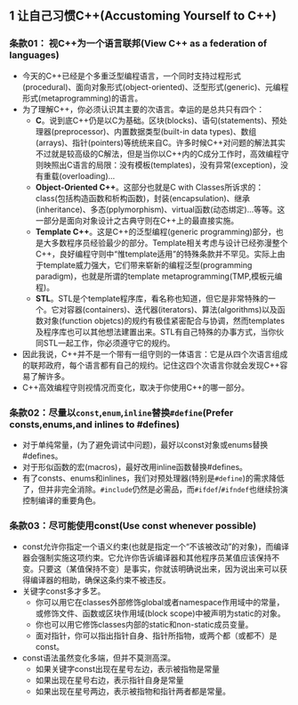 ## 1 让自己习惯C++(Accustoming Yourself to C++)
### 条款01： 视C++为一个语言联邦(View C++ as a federation of languages)
- 今天的C++已经是个多重泛型编程语言，一个同时支持过程形式(procedural)、面向对象形式(object-oriented)、泛型形式(generic)、元编程形式(metaprogramming)的语言。
- 为了理解C++，你必须认识其主要的次语言。幸运的是总共只有四个：
	- **C**。说到底C++仍是以C为基础。区块(blocks)、语句(statements)、预处理器(preprocessor)、内置数据类型(built-in data types)、数组(arrays)、指针(pointers)等统统来自C。许多时候C++对问题的解法其实不过就是较高级的C解法，但是当你以C++内的C成分工作时，高效编程守则映照出C语言的局限：没有模板(templates)，没有异常(exception)，没有重载(overloading)...
	- **Object-Oriented C++**。这部分也就是C with Classes所诉求的：class(包括构造函数和析构函数)，封装(encapsulation)、继承(inheritance)、多态(pplymorphism)、virtual函数(动态绑定)...等等。这一部分是面向对象设计之古典守则在C++上的最直接实施。
	- **Template C++**。这是C++的泛型编程(generic programming)部分，也是大多数程序员经验最少的部分。Template相关考虑与设计已经弥漫整个C++，良好编程守则中“惟template适用”的特殊条款并不罕见。实际上由于template威力强大，它们带来崭新的编程泛型(programming paradigm)，也就是所谓的template metaprogramming(TMP,模板元编程)。
	- **STL**。STL是个template程序库，看名称也知道，但它是非常特殊的一个。它对容器(containers)、迭代器(iterators)、算法(algorithms)以及函数对象(function objetcs)的规约有极佳紧密配合与协调，然而templates及程序库也可以其他想法建置出来。STL有自己特殊的办事方式，当你伙同STL一起工作，你必须遵守它的规约。
- 因此我说，C++并不是一个带有一组守则的一体语言：它是从四个次语言组成的联邦政府，每个语言都有自己的规约。记住这四个次语言你就会发现C++容易了解许多。
- C++高效编程守则视情况而变化，取决于你使用C++的哪一部分。


### 条款02：尽量以`const`,`enum`,`inline`替换`#define`(Prefer consts,enums,and inlines to #defines)
- 对于单纯常量，(为了避免调试中问题)，最好以const对象或enums替换#defines。
- 对于形似函数的宏(macros)，最好改用inline函数替换#defines。
- 有了consts、enums和inlines，我们对预处理器(特别是`#define`)的需求降低了，但并非完全消除。`#include`仍然是必需品，而`#ifdef`/`#ifndef`也继续扮演控制编译的重要角色。

### 条款03：尽可能使用const(Use const whenever possible)
- const允许你指定一个语义约束(也就是指定一个“不该被改动”的对象)，而编译器会强制实施这项约束。它允许你告诉编译器和其他程序员某值应该保持不变。只要这（某值保持不变）是事实，你就该明确说出来，因为说出来可以获得编译器的相助，确保这条约束不被违反。
- 关键字const多才多艺。
	- 你可以用它在classes外部修饰global或者namespace作用域中的常量，或修饰文件、函数或区块作用域(block scope)中被声明为static的对象。
	- 你也可以用它修饰classes内部的static和non-static成员变量。
	- 面对指针，你可以指出指针自身、指针所指物，或两个都（或都不）是const。
- const语法虽然变化多端，但并不莫测高深。
	- 如果关键字const出现在星号左边，表示被指物是常量
	- 如果出现在星号右边，表示指针自身是常量
	- 如果出现在星号两边，表示被指物和指针两者都是常量。
